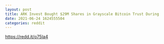 ```yaml
--- 
layout: post 
title: ARK Invest Bought $29M Shares in Grayscale Bitcoin Trust During Crash 
date: 2021-06-24 1624555504 
categories: reddit 
--- 
```

https://redd.it/o75la4